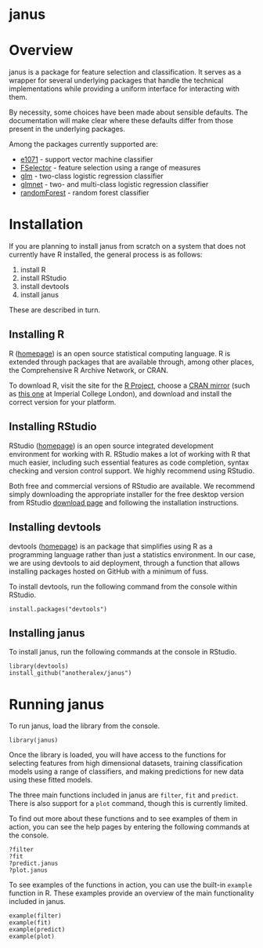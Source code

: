 <!-- README.md is generated from README.Rmd. Please edit that file -->
janus
=====

Overview
========

janus is a package for feature selection and classification. It serves as a wrapper for several underlying packages that handle the technical implementations while providing a uniform interface for interacting with them.

By necessity, some choices have been made about sensible defaults. The documentation will make clear where these defaults differ from those present in the underlying packages.

Among the packages currently supported are:

-   [e1071](https://cran.r-project.org/web/packages/e1071/index.html) - support vector machine classifier
-   [FSelector](https://cran.r-project.org/web/packages/FSelector/index.html) - feature selection using a range of measures
-   [glm]() - two-class logistic regression classifier
-   [glmnet](https://cran.r-project.org/web/packages/glmnet/index.html) - two- and multi-class logistic regression classifier
-   [randomForest](https://cran.r-project.org/web/packages/randomForest/index.html) - random forest classifier

Installation
============

If you are planning to install janus from scratch on a system that does not currently have R installed, the general process is as follows:

1.  install R
2.  install RStudio
3.  install devtools
4.  install janus

These are described in turn.

Installing R
------------

R ([homepage](http://www.r-project.org/)) is an open source statistical computing language. R is extended through packages that are available through, among other places, the Comprehensive R Archive Network, or CRAN.

To download R, visit the site for the [R Project](https://www.r-project.org/), choose a [CRAN mirror](https://cran.r-project.org/mirrors.html) (such as [this one](http://cran.ma.imperial.ac.uk/) at Imperial College London), and download and install the correct version for your platform.

Installing RStudio
------------------

RStudio ([homepage](https://www.rstudio.com)) is an open source integrated development environment for working with R. RStudio makes a lot of working with R that much easier, including such essential features as code completion, syntax checking and version control support. We highly recommend using RStudio.

Both free and commercial versions of RStudio are available. We recommend simply downloading the appropriate installer for the free desktop version from RStudio [download page](https://www.rstudio.com/products/rstudio/download/) and following the installation instructions.

Installing devtools
-------------------

devtools ([homepage](https://github.com/hadley/devtools/)) is an package that simplifies using R as a programming language rather than just a statistics environment. In our case, we are using devtools to aid deployment, through a function that allows installing packages hosted on GitHub with a minimum of fuss.

To install devtools, run the following command from the console within RStudio.

    install.packages("devtools")

Installing janus
----------------

To install janus, run the following commands at the console in RStudio.

    library(devtools)
    install_github("anotheralex/janus")

Running janus
=============

To run janus, load the library from the console.

    library(janus)

Once the library is loaded, you will have access to the functions for selecting features from high dimensional datasets, training classification models using a range of classifiers, and making predictions for new data using these fitted models.

The three main functions included in janus are `filter`, `fit` and `predict`. There is also support for a `plot` command, though this is currently limited.

To find out more about these functions and to see examples of them in action, you can see the help pages by entering the following commands at the console.

    ?filter
    ?fit
    ?predict.janus
    ?plot.janus

To see examples of the functions in action, you can use the built-in `example` function in R. These examples provide an overview of the main functionality included in janus.

    example(filter)
    example(fit)
    example(predict)
    example(plot)
